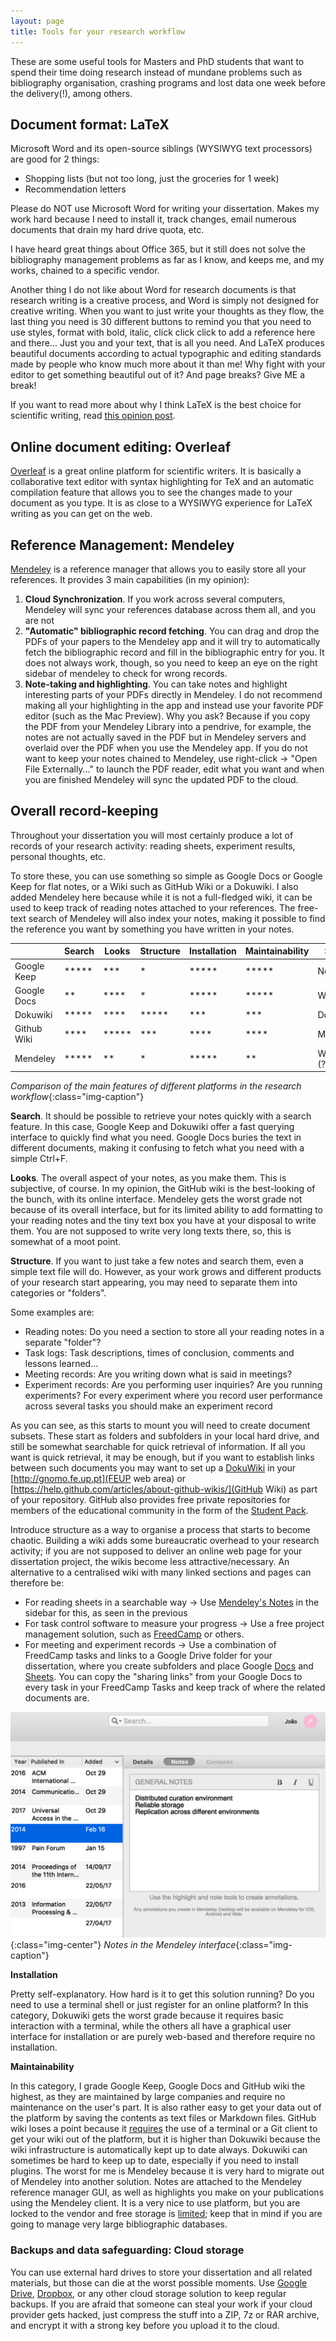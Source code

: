 ```yaml
---
layout: page
title: Tools for your research workflow
---
```


These are some useful tools for Masters and PhD students that want to spend their time doing research instead of mundane problems such as bibliography organisation, crashing programs and lost data one week before the delivery(!), among others.

## Document format: LaTeX

Microsoft Word and its open-source siblings (WYSIWYG text processors) are good for 2 things:

  - Shopping lists (but not too long, just the groceries for 1 week)
  - Recommendation letters

Please do NOT use Microsoft Word for writing your dissertation. Makes my work hard because I need to install it, track changes, email numerous documents that drain my hard drive quota, etc.

I have heard great things about Office 365, but it still does not solve the bibliography management problems as far as I know, and keeps me, and my works, chained to a specific vendor.

Another thing I do not like about Word for research documents is that research writing is a creative process, and Word is simply not designed for creative writing. When you want to just write your thoughts as they flow, the last thing you need is 30 different buttons to remind you that you need to use styles, format with bold, italic, click click click to add a reference here and there... Just you and your text, that is all you need. And LaTeX produces beautiful documents according to actual typographic and editing standards made by people who know much more about it than me! Why fight with your editor to get something beautiful out of it? And page breaks? Give ME a break!

If you want to read more about why I think LaTeX is the best choice for scientific writing, read [this opinion post](/latex/scientific/writing/tools/2018/10/28/why-latex-is-the-best-for-scientific-writing).

## Online document editing: Overleaf

[Overleaf](https://www.overleaf.com/) is a great online platform for scientific writers. It is basically a collaborative text editor with syntax highlighting for TeX and an automatic compilation feature that allows you to see the changes made to your document as you type. It is as close to a WYSIWYG experience for LaTeX writing as you can get on the web.

## Reference Management: Mendeley

[Mendeley](https://www.mendeley.com/download-desktop/) is a reference manager that allows you to easily store all your references. It provides 3 main capabilities (in my opinion):

1. **Cloud Synchronization**. If you work across several computers, Mendeley will sync your references database across them all, and you are not
2. **"Automatic" bibliographic record fetching**. You can drag and drop the PDFs of your papers to the Mendeley app and it will try to automatically fetch the bibliographic record and fill in the bibliographic entry for you. It does not always work, though, so you need to keep an eye on the right sidebar of mendeley to check for wrong records.
3. **Note-taking and highlighting**. You can take notes and highlight interesting parts of your PDFs directly in Mendeley. I do not recommend making all your highlighting in the app and instead use your favorite PDF editor (such as the Mac Preview). Why you ask? Because if you copy the PDF from your Mendeley Library into a pendrive, for example, the notes are not actually saved in the PDF but in Mendeley servers and overlaid over the PDF when you use the Mendeley app. If you do not want to keep your notes chained to Mendeley, use right-click -> "Open File Externally..." to launch the PDF reader, edit what you want and when you are finished Mendeley will sync the updated PDF to the cloud.

## Overall record-keeping

Throughout your dissertation you will most certainly produce a lot of records of your research activity: reading sheets, experiment results, personal thoughts, etc.

To store these, you can use something so simple as Google Docs or Google Keep for flat notes, or a Wiki such as GitHub Wiki or a Dokuwiki. I also added Mendeley here because while it is not a full-fledged wiki, it can be used to keep track of reading notes attached to your references. The free-text search of Mendeley will also index your notes, making it possible to find the reference you want by something you have written in your notes.


|             | Search | Looks  | Structure | Installation | Maintainability | Syntax        |
|-------------|--------|--------|-----------|--------------|-----------------|---------------|
| Google Keep | *****  | ***    | *         | *****        | *****           | No Syntax     |
| Google Docs | **     | ****   | *         | *****        | *****           | WYSIWYG       |
| Dokuwiki    | *****  | ****   | *****     | ***          | ***             | Dokuwiki      |
| Github Wiki | ****   | *****  | ***       | ****         | ****            | Markdown      |
| Mendeley    | *****  | **     | *         | *****        | **              | WYSIWYG (?)   |

*Comparison of the main features of different platforms in the research workflow*{:class="img-caption"}

**Search**. It should be possible to retrieve your notes quickly with a search feature. In this case, Google Keep and Dokuwiki offer a fast querying interface to quickly find what you need. Google Docs buries the text in different documents, making it confusing to fetch what you need with a simple Ctrl+F.

**Looks**. The overall aspect of your notes, as you make them. This is subjective, of course. In my opinion, the GitHub wiki is the best-looking of the bunch, with its online interface. Mendeley gets the worst grade not because of its overall interface, but for its limited ability to add formatting to your reading notes and the tiny text box you have at your disposal to write them. You are not supposed to write very long texts there, so, this is somewhat of a moot point.

**Structure**. If you want to just take a few notes and search them, even a simple text file will do. However, as your work grows and different products of your research start appearing, you may need to separate them into categories or "folders".

Some examples are:

  - Reading notes: Do you need a section to store all your reading notes in a separate "folder"?
  - Task logs: Task descriptions, times of conclusion, comments and lessons learned...
  - Meeting records: Are you writing down what is said in meetings?
  - Experiment records: Are you performing user inquiries? Are you running experiments? For every experiment where you record user performance across several tasks you should make an experiment record

As you can see, as this starts to mount you will need to create document subsets. These start as folders and subfolders in your local hard drive, and still be somewhat searchable for quick retrieval of information. If all you want is quick retrieval, it may be enough, but if you want to establish links between such documents you may want to set up a [DokuWiki](https://www.dokuwiki.org/dokuwiki) in your [http://gnomo.fe.up.pt](FEUP web area) or [https://help.github.com/articles/about-github-wikis/](GitHub Wiki) as part of your repository. GitHub also provides free private repositories for members of the educational community in the form of the [Student Pack](https://education.github.com/pack).

Introduce structure as a way to organise a process that starts to become chaotic. Building a wiki adds some bureaucratic overhead to your research activity; if you are not supposed to deliver an online web page for your dissertation project, the wikis become less attractive/necessary. An alternative to a centralised wiki with many linked sections and pages can therefore be:

- For reading sheets in a searchable way -> Use [Mendeley's Notes](#markdown_notes) in the sidebar for this, as seen in the previous
- For task control software to measure your progress -> Use a free project management solution, such as [FreedCamp](https://freedcamp.com/) or others.
- For meeting and experiment records -> Use a combination of FreedCamp tasks and links to a Google Drive folder for your dissertation, where you create subfolders and place Google [Docs](https://docs.google.com) and [Sheets](https://docs.google.com). You can copy the "sharing links" from your Google Docs to every task in your FreedCamp Tasks and keep track of where the related documents are.

<a name="markdown_notes"></a>
![Mendeley Notes](/assets/images/dissertations/mendeley_notes.png){:class="img-center"}
*Notes in the Mendeley interface*{:class="img-caption"}

**Installation**

Pretty self-explanatory. How hard is it to get this solution running? Do you need to use a terminal shell or just register for an online platform? In this category, Dokuwiki gets the worst grade because it requires basic interaction with a terminal, while the others all have a graphical user interface for installation or are purely web-based and therefore require no installation.

**Maintainability**

In this category, I grade Google Keep, Google Docs and GitHub wiki the highest, as they are maintained by large companies and require no maintenance on the user's part. It is also rather easy to get your data out of the platform by saving the contents as text files or Markdown files. GitHub wiki loses a point because it [requires](https://help.github.com/articles/adding-and-editing-wiki-pages-locally/) the use of a terminal or a Git client to get your wiki out of the platform, but it is higher than Dokuwiki because the wiki infrastructure is automatically kept up to date always. Dokuwiki can sometimes be hard to keep up to date, especially if you need to install plugins. The worst for me is Mendeley because it is very hard to migrate out of Mendeley into another solution. Notes are attached to the Mendeley reference manager GUI, as well as highlights you make on your publications using the Mendeley client. It is a very nice to use platform, but you are locked to the vendor and free storage is [limited](https://blog.mendeley.com/tag/mendeley-storage-limits/); keep that in mind if you are going to manage very large bibliographic databases.

### Backups and data safeguarding: Cloud storage

You can use external hard drives to store your dissertation and all related materials, but those can die at the worst possible moments. Use [Google Drive](https://www.google.com/drive/), [Dropbox](https://www.dropbox.com), or any other cloud storage solution to keep regular backups. If you are afraid that someone can steal your work if your cloud provider gets hacked, just compress the stuff into a ZIP, 7z or RAR archive, and encrypt it with a strong key before you upload it to the cloud.
